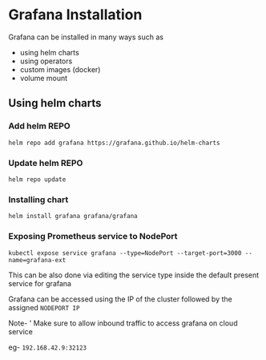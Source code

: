 # Grafana Installation

Grafana can be installed in many ways such as

- using helm charts
- using operators
- custom images (docker)
- volume mount

## Using helm charts

### Add helm REPO

`helm repo add grafana https://grafana.github.io/helm-charts`

### Update helm REPO

`helm repo update`

### Installing chart

`helm install grafana grafana/grafana`

### Exposing Prometheus service to NodePort 

`kubectl expose service grafana --type=NodePort --target-port=3000 --name=grafana-ext`

This can be also done via editing the service type inside the default present service for grafana 

Grafana can be accessed using the IP of the cluster followed by the assigned `NODEPORT IP` 

Note- ' Make sure to allow inbound traffic to access grafana on cloud service

eg- `192.168.42.9:32123`
